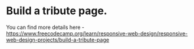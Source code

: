 # Build a tribute page.

You can find more details here - https://www.freecodecamp.org/learn/responsive-web-design/responsive-web-design-projects/build-a-tribute-page
